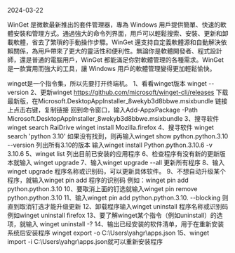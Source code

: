 2024-03-22

WinGet 是微軟最新推出的套件管理器，專為 Windows 用戶提供簡單、快速的軟體安裝和管理方式。通過強大的命令列界面，用戶可以輕鬆搜索、安裝、更新和卸載軟體，省去了繁瑣的手動操作步驟。WinGet 還支持自定義軟體源和自動解決依賴關係，為用戶帶來了更大的靈活性和便利性。無論你是軟體開發者、程式設計師，還是普通的電腦用戶，WinGet 都能滿足你對軟體管理的各種需求。WinGet 是一款實用而強大的工具，讓 Windows 用戶的軟體管理變得更加輕鬆愉快。

winget是一个指令集，所以先要打开终端机。
1、看看winget版本
winget --version
2、更新winget
https://github.com/microsoft/winget-cli/releases
下载最新版，在Microsoft.DesktopAppInstaller_8wekyb3d8bbwe.msixbundle
链接上点击右键，复制链接
回到命令窗口，输入Add-AppxPackage -Path Microsoft.DesktopAppInstaller_8wekyb3d8bbwe.msixbundle
3、搜寻软件
winget search RaiDrive
winget install Mozilla.firefox
4、搜寻软件
winget search 'python 3.10' 如果没有找到，则再输入winget show python.python.3.10 --version 列出所有3.10的版本
输入winget install Python.python.3.10.6 -v 3.10.6
5、winget list 列出目前已安装的应用程序
6、检查程序有没有新的更新版本就输入 winget upgrade
7、输入winget upgrade --all 更新所有程序
8、输入winget upgrade 程序名称或识别码，可以更新具体软件。
9、不想自动升级某个程序，就输入winget pin add 程序的识别码
例如：winget pin add python.python.3.10
10、要取消上面的钉选就输入winget pin remove python.python.3.10
11、输入winget pin add python.python.3.10. --blocking 则直到取消钉选才能升级更新
12、卸载程序输入winget uninstall 程序名称或识别码
例如winget uninstall firefox
13、要了解winget某个指令（例如uninstall）的选项，就输入
winget uninstall -?
14、输出已经安装的软件清单，用于在重新安装系统后安装程序
winget export -o C:\Users\yahgr\apps.json
15、winget import -i C:\Users\yahgr\apps.json就可以重新安装程序

